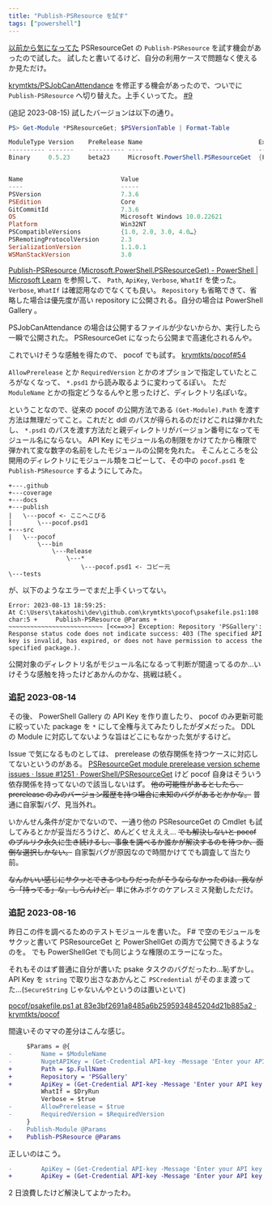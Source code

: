 ```yaml
---
title: "Publish-PSResource を試す"
tags: ["powershell"]
---
```


[以前から気になってた](/posts/2023-07-23-psresourceget.html) PSResourceGet の `Publish-PSResource` を試す機会があったので試した。
試したと書いてるけど、自分の利用ケースで問題なく使えるか見ただけ。

[krymtkts/PSJobCanAttendance](https://github.com/krymtkts/PSJobCanAttendance/) を修正する機会があったので、ついでに `Publish-PSResource` へ切り替えた。上手くいってた。
[#9](https://github.com/krymtkts/PSJobCanAttendance/pull/9)

(追記 2023-08-15)
試したバージョンは以下の通り。

```powershell
PS> Get-Module *PSResourceGet; $PSVersionTable | Format-Table

ModuleType Version    PreRelease Name                                ExportedCommands
---------- -------    ---------- ----                                ----------------
Binary     0.5.23     beta23     Microsoft.PowerShell.PSResourceGet  {Find-PSResource, Get-InstalledPSResource, Get-PS…


Name                           Value
----                           -----
PSVersion                      7.3.6
PSEdition                      Core
GitCommitId                    7.3.6
OS                             Microsoft Windows 10.0.22621
Platform                       Win32NT
PSCompatibleVersions           {1.0, 2.0, 3.0, 4.0…}
PSRemotingProtocolVersion      2.3
SerializationVersion           1.1.0.1
WSManStackVersion              3.0
```

[Publish-PSResource (Microsoft.PowerShell.PSResourceGet) - PowerShell | Microsoft Learn](https://learn.microsoft.com/en-us/powershell/module/microsoft.powershell.psresourceget/publish-psresource?view=powershellget-3.x) を参照して、
`Path`, `ApiKey`, `Verbose`, `WhatIf` を使った。
`Verbose`, `WhatIf` は確認用なのでなくても良い。
`Repository` も省略できて、省略した場合は優先度が高い repository に公開される。自分の場合は PowerShell Gallery 。

PSJobCanAttendance の場合は公開するファイルが少ないからか、実行したら一瞬で公開された。 PSResourceGet になったら公開まで高速化されるんや。

これでいけそうな感触を得たので、 pocof でも試す。 [krymtkts/pocof#54](https://github.com/krymtkts/pocof/pull/54)

`AllowPrerelease` とか `RequiredVersion` とかのオプションで指定していたところがなくなって、 `*.psd1` から読み取るように変わってるぽい。
ただ `ModuleName` とかの指定どうなるんやと思ったけど、ディレクトリ名ぽいな。

ということなので、従来の pocof の公開方法である `(Get-Module).Path` を渡す方法は無理だってこと。これだと ddl のパスが得られるのだけどこれは弾かれたし、 `*.psd1` のパスを渡す方法だと親ディレクトリがバージョン番号になってモジュール名にならない。 API Key にモジュール名の制限をかけてたから権限で弾かれて変な数字の名前をしたモジュールの公開を免れた。
そこんところを公開用のディレクトリにモジュール類をコピーして、その中の `pocof.psd1` を `Publish-PSResource` するようにしてみた。

```plaintext
+---.github
+---coverage
+---docs
+---publish
|   \---pocof <- ここへこぴる
|       \---pocof.psd1
+---src
|   \---pocof
        \---bin
            \---Release
                \---*
                    \---pocof.psd1 <- コピー元
\---tests
```

が、以下のようなエラーでまだ上手くいってない。

```plaintext
Error: 2023-08-13 18:59:25:
At C:\Users\takatoshi\dev\github.com\krymtkts\pocof\psakefile.ps1:108 char:5 +     Publish-PSResource @Params +     ~~~~~~~~~~~~~~~~~~~~~~~~~~ [<<==>>] Exception: Repository 'PSGallery': Response status code does not indicate success: 403 (The specified API key is invalid, has expired, or does not have permission to access the specified package.).
```

公開対象のディレクトリ名がモジュール名になるって判断が間違ってるのか...いけそうな感触を持ったけどあかんのかな、挑戦は続く。

### 追記 2023-08-14

その後、 PowerShell Gallery の API Key を作り直したり、 pocof のみ更新可能に絞っていた package を `*` にして全権与えてみたりしたがダメだった。
DDL の Module に対応してないような旨はどこにもなかった気がするけど。

Issue で気になるものとしては、 prerelease の依存関係を持つケースに対応してないというのがある。
[PSResourceGet module prerelease version scheme issues · Issue #1251 · PowerShell/PSResourceGet](https://github.com/PowerShell/PSResourceGet/issues/1251)
けど pocof 自身はそういう依存関係を持ってないので該当しないはず。
~~他の可能性があるとしたら、 prerelease のみのバージョン履歴を持つ場合に未知のバグがあるとかかな。~~
普通に自家製バグ、見当外れ。

いかんせん条件が定かでないので、一通り他の PSResourceGet の Cmdlet も試してみるとかが妥当だろうけど、めんどくせえええ...
~~でも解決しないと pocof のプルリク永久に生き続けるし、事象を調べるか誰かが解決するのを待つか、面倒な選択しかない。~~
自家製バグが原因なので時間かけてでも調査して当たり前。

~~なんかいい感じにサクッとできるつもりだったがそうならなかったのは、我ながら「持ってる」な。しらんけど。~~
単に休みボケのケアレスミス発動しただけ。

### 追記 2023-08-16

昨日この件を調べるためのテストモジュールを書いた。
F# で空のモジュールをサクッと書いて PSResourceGet と PowerShellGet の両方で公開できるようなのを。
でも PowerShellGet でも同じような権限のエラーになった。

それもそのはず普通に自分が書いた psake タスクのバグだったわ...恥ずかし。
API Key を `string` で取り出さなあかんとこ `PSCredential` がそのまま渡ってた...(`SecureString` じゃないんやというのは置いといて)

[pocof/psakefile.ps1 at 83e3bf2691a8485a6b2595934845204d21b885a2 · krymtkts/pocof](https://github.com/krymtkts/pocof/blob/83e3bf2691a8485a6b2595934845204d21b885a2/psakefile.ps1#L101-L108)

間違いそのママの差分はこんな感じ。

```diff
     $Params = @{
-        Name = $ModuleName
-        NugetAPIKey = (Get-Credential API-key -Message 'Enter your API key as the password').GetNetworkCredential().Password
+        Path = $p.FullName
+        Repository = 'PSGallery'
+        ApiKey = (Get-Credential API-key -Message 'Enter your API key as the password') # ここが終わってる
         WhatIf = $DryRun
         Verbose = $true
-        AllowPrerelease = $true
-        RequiredVersion = $RequiredVersion
     }
-    Publish-Module @Params
+    Publish-PSResource @Params
```

正しいのはこう。

```diff
-        ApiKey = (Get-Credential API-key -Message 'Enter your API key as the password')
+        ApiKey = (Get-Credential API-key -Message 'Enter your API key as the password').GetNetworkCredential().Password
```

2 日浪費したけど解決してよかったわ。
